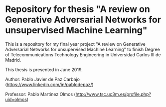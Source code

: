 # Repository for thesis "A review on Generative Adversarial Networks for unsupervised Machine Learning"

This is a repository for my final year project "A review on Generative Adversarial Networks for unsupervised Machine Learning"  to finish Degree of Telecommunications Technology Engineering in Universidad Carlos III de Madrid. 

This thesis is presented in June 2019.

Author: Pablo Javier de Paz Carbajo (https://www.linkedin.com/in/pablodepaz/)

Professor: Pablo Martinez Olmos (http://www.tsc.uc3m.es/profile.php?uid=olmos)
